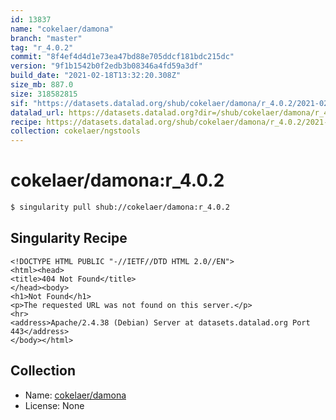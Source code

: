 ```yaml
---
id: 13837
name: "cokelaer/damona"
branch: "master"
tag: "r_4.0.2"
commit: "8f4ef4d4d1e73ea47bd88e705ddcf181bdc215dc"
version: "9f1b1542b0f2edb3b08346a4fd59a3df"
build_date: "2021-02-18T13:32:20.308Z"
size_mb: 887.0
size: 318582815
sif: "https://datasets.datalad.org/shub/cokelaer/damona/r_4.0.2/2021-02-18-8f4ef4d4-9f1b1542/9f1b1542b0f2edb3b08346a4fd59a3df.sif"
datalad_url: https://datasets.datalad.org?dir=/shub/cokelaer/damona/r_4.0.2/2021-02-18-8f4ef4d4-9f1b1542/
recipe: https://datasets.datalad.org/shub/cokelaer/damona/r_4.0.2/2021-02-18-8f4ef4d4-9f1b1542/Singularity
collection: cokelaer/ngstools
---
```


# cokelaer/damona:r_4.0.2

```bash
$ singularity pull shub://cokelaer/damona:r_4.0.2
```

## Singularity Recipe

```singularity
<!DOCTYPE HTML PUBLIC "-//IETF//DTD HTML 2.0//EN">
<html><head>
<title>404 Not Found</title>
</head><body>
<h1>Not Found</h1>
<p>The requested URL was not found on this server.</p>
<hr>
<address>Apache/2.4.38 (Debian) Server at datasets.datalad.org Port 443</address>
</body></html>
```

## Collection

 - Name: [cokelaer/damona](https://github.com/cokelaer/damona)
 - License: None

